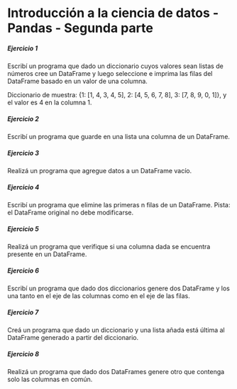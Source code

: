 # **Introducción a la ciencia de datos - Pandas - Segunda parte**

##### **Ejercicio 1**
Escribí un programa que dado un diccionario cuyos valores sean listas de números cree un DataFrame y luego seleccione e imprima las filas del DataFrame basado en un valor de una columna.

Diccionario de muestra: {1: [1, 4, 3, 4, 5], 2: [4, 5, 6, 7, 8], 3: [7, 8, 9, 0, 1]}, y el valor es 4 en la columna 1.

##### **Ejercicio 2**
Escribí un programa que guarde en una lista una columna de un DataFrame.

##### **Ejercicio 3**
Realizá un programa que agregue datos a un DataFrame vacío.

##### **Ejercicio 4**
Escribí un programa que elimine las primeras n filas de un DataFrame. Pista: el DataFrame original no debe modificarse.

##### **Ejercicio 5**
Realizá un programa que verifique si una columna dada se encuentra presente en un DataFrame.

##### **Ejercicio 6**
Escribí un programa que dado dos diccionarios genere dos DataFrame y los una tanto en el eje de las columnas como en el eje de las filas.

##### **Ejercicio 7**
Creá un programa que dado un diccionario y una lista añada está última al DataFrame generado a partir del diccionario.

##### **Ejercicio 8**
Realizá un programa que dado dos DataFrames genere otro que contenga solo las columnas en común.
